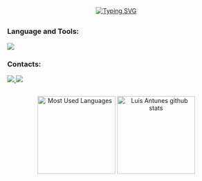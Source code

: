  <!--cnt views-->


<!--I am luis-->
<div align="center">
  <a href="https://git.io/typing-svg"><img src="https://readme-typing-svg.demolab.com?font=JetBrains+Mono&size=24&pause=1000&color=FFFFFF&background=FFFFFF00&center=true&random=false&width=435&lines=Hey%2C+I'm+Luis+Welcome+to+my+Profile!" alt="Typing SVG" /></a> 
</div>

##

<!--tech stack icons-->
### Language and Tools:

<p align="left">
  <a href="https://skillicons.dev">
    <img src="https://skillicons.dev/icons?i=python,c,go,neovim,vscode&perline=13" />
  </a>
</p>

<!-- Contacts -->
### Contacts:

<div>
  <a href="https://www.instagram.com/luisantunesss/">
    <img src="https://img.shields.io/badge/Instagram-E4405F?style=for-the-badge&logo=instagram&logoColor=white">
  </a>
  <a href="mailto:lfantunes@inf.ufsm.br">
    <img src="https://img.shields.io/badge/Gmail-D14836?style=for-the-badge&logo=gmail&logoColor=white">
  </a>
</div>

##

<div align="center">
  <img height="180" src="https://github-readme-stats.vercel.app/api/top-langs/?username=antunesluis&layout=compact&count_private=true&hide_border=true&title_color=DAA520&icon_color=CD853F&text_color=BDB76B&bg_color=0d1117" alt="Most Used Languages"/>
  <img height="180em" src="https://github-readme-stats.vercel.app/api?username=antunesluis&show_icons=true&count_private=true&hide_border=true&title_color=DAA520&icon_color=CD853F&text_color=BDB76B&bg_color=0d1117" alt="Luis Antunes github stats"/> 
</div>
